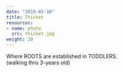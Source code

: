 ```yaml
---
date: "2019-02-10"
title: Thicket
resources:
- name: photo
  src: thicket.jpg
weight: 20
---
```


Where ROOTS are established in TODDLERS.<br />
(walking thru 3-years old)
